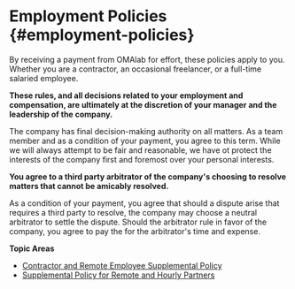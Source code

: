 # Employment Policies {#employment-policies}

By receiving a payment from OMAlab for effort, these policies apply to you. Whether you are a contractor, an occasional freelancer, or a full-time salaried employee.

**These rules, and all decisions related to your employment and compensation, are ultimately at the discretion of your manager and the leadership of the company.**

The company has final decision-making authority on all matters. As a team member and as a condition of your payment, you agree to this term. While we will always attempt to be fair and reasonable, we have ot protect the interests of the company first and foremost over your personal interests.

**You agree to a third party arbitrator of the company's choosing to resolve matters that cannot be amicably resolved.**

As a condition of your payment, you agree that should a dispute arise that requires a third party to resolve, the company may choose a neutral arbitrator to settle the dispute. Should the arbitrator rule in favor of the company, you agree to pay the for the arbitrator's time and expense.

**Topic Areas**

* [Contractor and Remote Employee Supplemental Policy](https://omalab.gitbooks.io/omalab-guide/content/Hiring-Documents/Contractors-Rules.md)
* [Supplemental Policy for Remote and Hourly Partners](https://omalab.gitbooks.io/omalab-guide/content/Employment-Policies/supplemental-policies-for-remote-employees-and-contractors.html)





